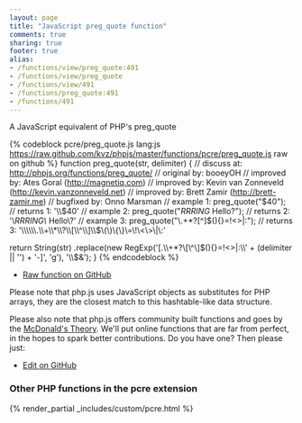 ```yaml
---
layout: page
title: "JavaScript preg_quote function"
comments: true
sharing: true
footer: true
alias:
- /functions/view/preg_quote:491
- /functions/view/preg_quote
- /functions/view/491
- /functions/preg_quote:491
- /functions/491
---
```

<!-- Generated by Rakefile:build -->
A JavaScript equivalent of PHP's preg_quote

{% codeblock pcre/preg_quote.js lang:js https://raw.github.com/kvz/phpjs/master/functions/pcre/preg_quote.js raw on github %}
function preg_quote(str, delimiter) {
  //  discuss at: http://phpjs.org/functions/preg_quote/
  // original by: booeyOH
  // improved by: Ates Goral (http://magnetiq.com)
  // improved by: Kevin van Zonneveld (http://kevin.vanzonneveld.net)
  // improved by: Brett Zamir (http://brett-zamir.me)
  // bugfixed by: Onno Marsman
  //   example 1: preg_quote("$40");
  //   returns 1: '\\$40'
  //   example 2: preg_quote("*RRRING* Hello?");
  //   returns 2: '\\*RRRING\\* Hello\\?'
  //   example 3: preg_quote("\\.+*?[^]$(){}=!<>|:");
  //   returns 3: '\\\\\\.\\+\\*\\?\\[\\^\\]\\$\\(\\)\\{\\}\\=\\!\\<\\>\\|\\:'

  return String(str)
    .replace(new RegExp('[.\\\\+*?\\[\\^\\]$(){}=!<>|:\\' + (delimiter || '') + '-]', 'g'), '\\$&');
}
{% endcodeblock %}

 - [Raw function on GitHub](https://github.com/kvz/phpjs/blob/master/functions/pcre/preg_quote.js)

Please note that php.js uses JavaScript objects as substitutes for PHP arrays, they are 
the closest match to this hashtable-like data structure. 

Please also note that php.js offers community built functions and goes by the 
[McDonald's Theory](https://medium.com/what-i-learned-building/9216e1c9da7d). We'll put online 
functions that are far from perfect, in the hopes to spark better contributions. 
Do you have one? Then please just: 

 - [Edit on GitHub](https://github.com/kvz/phpjs/edit/master/functions/pcre/preg_quote.js)


### Other PHP functions in the pcre extension
{% render_partial _includes/custom/pcre.html %}
